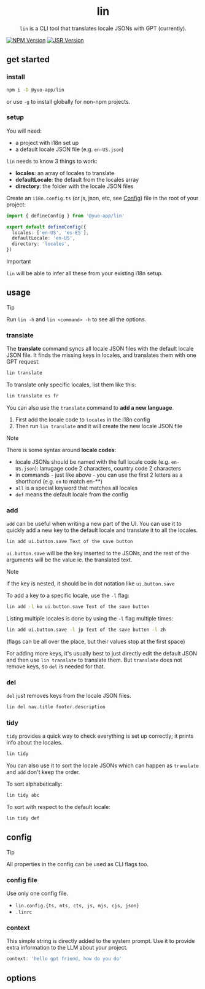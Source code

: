 <h1 align="center">lin</h1>
<p align="center">
  <code>lin</code> is a CLI tool that translates locale JSONs with GPT (currently).
</p>

[![NPM Version](https://img.shields.io/npm/v/%40yuo-app%2Flin?color=red)](https://www.npmjs.com/package/%40yuo-app%2Flin)
[![JSR Version](https://img.shields.io/jsr/v/%40yuo/lin?color=yellow)](https://jsr.io/%40yuo/lin)

## get started

### install

```bash
npm i -D @yuo-app/lin
```

or use `-g` to install globally for non-npm projects.

### setup

You will need:

- a project with i18n set up
- a default locale JSON file (e.g. `en-US.json`)

`lin` needs to know 3 things to work:

- **locales**: an array of locales to translate
- **defaultLocale**: the default from the locales array
- **directory**: the folder with the locale JSON files

Create an `i18n.config.ts` (or js, json, etc, see [Config](#config)) file in the root of your project:

```ts
import { defineConfig } from '@yuo-app/lin'

export default defineConfig({
  locales: ['en-US', 'es-ES'],
  defaultLocale: 'en-US',
  directory: 'locales',
})
```

> [!IMPORTANT]
> `lin` will be able to infer all these from your existing i18n setup.

## usage

> [!TIP]
> Run `lin -h` and `lin <command> -h` to see all the options.

### translate

The **translate** command syncs all locale JSON files with the default locale JSON file. It finds the missing keys in locales, and translates them with one GPT request.

```bash
lin translate
```

To translate only specific locales, list them like this:

```bash
lin translate es fr
```

You can also use the `translate` command to **add a new language**.

1. First add the locale code to `locales` in the i18n config
2. Then run `lin translate` and it will create the new locale JSON file

> [!NOTE]
> There is some syntax around **locale codes**:
>
> - locale JSONs should be named with the full locale code (e.g. `en-US.json`): lanugage code 2 characters, country code 2 characters
> - in commands - just like above - you can use the first 2 letters as a shorthand (e.g. `en` to match en-**)
> - `all` is a special keyword that matches all locales
> - `def` means the default locale from the config

### add

`add` can be useful when writing a new part of the UI. You can use it to quickly add a new key to the default locale and translate it to all the locales.

```bash
lin add ui.button.save Text of the save button
```

`ui.button.save` will be the key inserted to the JSONs, and the rest of the arguments will be the value ie. the translated text.

> [!NOTE]
> if the key is nested, it should be in dot notation like `ui.button.save`

To add a key to a specific locale, use the `-l` flag:

```bash
lin add -l ko ui.button.save Text of the save button
```

Listing multiple locales is done by using the `-l` flag multiple times:

```bash
lin add ui.button.save -l jp Text of the save button -l zh
```

(flags can be all over the place, but their values stop at the first space)

For adding more keys, it's usually best to just directly edit the default JSON and then use `lin translate` to translate them. But `translate` does not remove keys, so `del` is needed for that.

### del

`del` just removes keys from the locale JSON files.

```bash
lin del nav.title footer.description
```

### tidy

`tidy` provides a quick way to check everything is set up correctly; it prints info about the locales.

```bash
lin tidy
```

You can also use it to sort the locale JSONs which can happen as `translate` and `add` don't keep the order.

To sort alphabetically:

```bash
lin tidy abc
```

To sort with respect to the default locale:

```bash
lin tidy def
```

## config

> [!TIP]
> All properties in the config can be used as CLI flags too.

### config file

<!-- sources: [
      {
        files: [
          'lin.config',
        ],
      },
      {
        files: [
          '.linrc',
        ],
      },
      {
        files: 'package.json',
        extensions: [],
        rewrite(config: any) {
          return config?.lin
        },
      },
      {
        files: ['vite.config', 'nuxt.config'],
        async rewrite(config) {
          const resolved = await (typeof config === 'function' ? config() : config)
          return resolved?.lin
        },
      },
    ],
    cwd: options.cwd || process.cwd(),
    merge: true,
    defaults: DEFAULT_CONFIG,
  }) -->

Use only one config file.

- `lin.config.{ts, mts, cts, js, mjs, cjs, json}`
- `.linrc`

### context

This simple string is directly added to the system prompt. Use it to provide extra information to the LLM about your project.

```ts
context: 'hello gpt friend, how do you do'
```

## options

<!-- locale: {
    alias: 'l',
    type: 'string',
    description: 'only act on a specific locale',
    default: DEFAULT_CONFIG.locale,
  },
  cwd: {
    alias: 'c',
    type: 'string',
    description: 'project root',
    default: process.cwd(),
  },
  debug: {
    alias: 'd',
    type: 'boolean',
    description: 'debug mode',
    default: false,
  },
} as const satisfies CommonArgs

export const llmArgs = {
  context: {
    alias: 'C',
    type: 'string',
    description: 'extra information to include in the GPT system prompt',
    default: DEFAULT_CONFIG.context,
  },
  i18n: {
    alias: 'i',
    type: 'string',
    description: 'the i18n integration used',
    default: 'i18n',
  },
  env: {
    alias: 'e',
    type: 'string',
    description: 'the environment variable that contains the OpenAI token',
    default: DEFAULT_CONFIG.env,
  },
  model: {
    alias: 'm',
    type: 'string',
    description: 'the model to use',
    default: DEFAULT_CONFIG.options.model,
  },
  temperature: {
    alias: 't',
    type: 'string',
    description: 'the temperature to use',
    default: DEFAULT_CONFIG.options.temperature.toString(),
  }, -->

